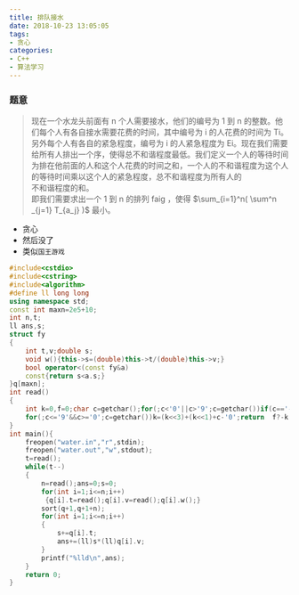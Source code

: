```yaml
---
title: 排队接水
date: 2018-10-23 13:05:05
tags: 
- 贪心
categories: 
- C++
- 算法学习
---
```

 
### 题意

>	现在一个水龙头前面有 n 个人需要接水，他们的编号为 1 到 n 的整数。他们每个人有各自接水需要花费的时间，其中编号为 i 的人花费的时间为 Ti。另外每个人有各自的紧急程度，编号为 i 的人紧急程度为 Ei。现在我们需要给所有人排出一个序，使得总不和谐程度最低。我们定义一个人的等待时间为排在他前面的人和这个人花费的时间之和，一个人的不和谐程度为这个人的等待时间乘以这个人的紧急程度，总不和谐程度为所有人的  
不和谐程度的和。  
即我们需要求出一个 1 到 n 的排列 faig ，使得 $\sum_{i=1}^n( \sum^n _{j=1} T_{a_j} )$ 最小。

- 贪心 
- 然后没了
- 类似`国王游戏`

```cpp
#include<cstdio>
#include<cstring>
#include<algorithm>
#define ll long long
using namespace std;
const int maxn=2e5+10;
int n,t;
ll ans,s;
struct fy
{
	int t,v;double s;
	void w(){this->s=(double)this->t/(double)this->v;}
	bool operator<(const fy&a)
	const{return s<a.s;}
}q[maxn];
int read()
{
 	int k=0,f=0;char c=getchar();for(;c<'0'||c>'9';c=getchar())if(c=='-')f=1;
 	for(;c<='9'&&c>='0';c=getchar())k=(k<<3)+(k<<1)+c-'0';return  f?-k:k;
}
int main(){
 	freopen("water.in","r",stdin);
 	freopen("water.out","w",stdout);
 	t=read();
 	while(t--)
 	{
 		n=read();ans=0;s=0;
 		for(int i=1;i<=n;i++)
		 {q[i].t=read();q[i].v=read();q[i].w();}
 		sort(q+1,q+1+n);
 		for(int i=1;i<=n;i++)
 		{
 			s+=q[i].t;
 			ans+=(ll)s*(ll)q[i].v;
		}
		printf("%lld\n",ans);
	}
 	return 0;
}
```
<!--stackedit_data:
eyJoaXN0b3J5IjpbLTU3NjI5NTQ0Nl19
-->